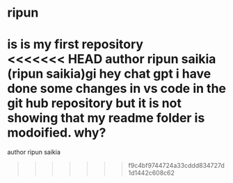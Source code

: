 # ripun
is is my first repository
<br>
<<<<<<< HEAD
author ripun saikia (ripun saikia)gi 
hey chat gpt i have done some changes in vs code in the git hub repository but it is not showing that my readme folder is modoified. why? 
=======
author ripun saikia
>>>>>>> f9c4bf9744724a33cddd834727d1d1442c608c62

